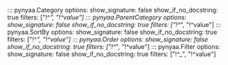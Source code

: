 ::: pynyaa.Category
    options:
        show_signature: false
        show_if_no_docstring: true
        filters: ["!^_", "!^value"]
::: pynyaa.ParentCategory
    options:
        show_signature: false
        show_if_no_docstring: true
        filters: ["!^_", "!^value"]
::: pynyaa.SortBy
    options:
        show_signature: false
        show_if_no_docstring: true
        filters: ["!^_", "!^value"]
::: pynyaa.Order
    options:
        show_signature: false
        show_if_no_docstring: true
        filters: ["!^_", "!^value"]
::: pynyaa.Filter
    options:
        show_signature: false
        show_if_no_docstring: true
        filters: ["!^_", "!^value"]
